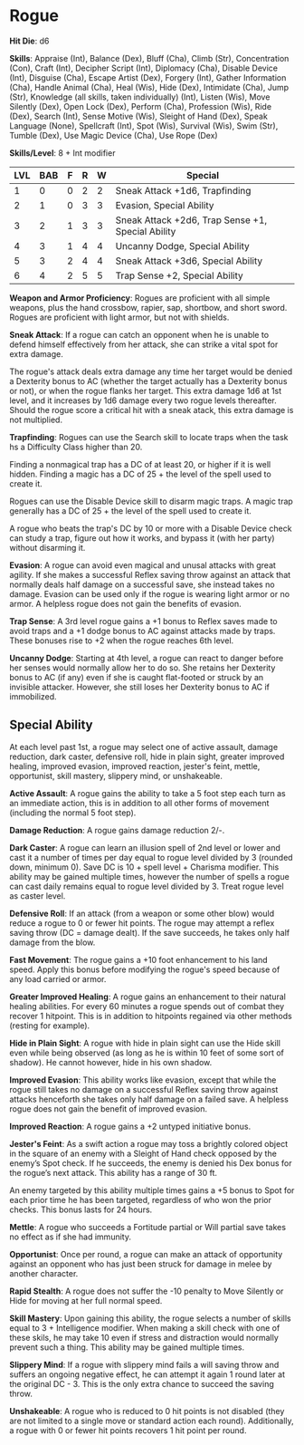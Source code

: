 # Rogue

**Hit Die**: d6

**Skills**: Appraise (Int), Balance (Dex), Bluff (Cha), Climb (Str), Concentration (Con), Craft (Int), Decipher Script (Int), Diplomacy (Cha), Disable Device (Int), Disguise (Cha), Escape Artist (Dex), Forgery (Int), Gather Information (Cha), Handle Animal (Cha), Heal (Wis), Hide (Dex), Intimidate (Cha), Jump (Str), Knowledge (all skills, taken individually) (Int), Listen (Wis), Move Silently (Dex), Open Lock (Dex), Perform (Cha), Profession (Wis), Ride (Dex), Search (Int), Sense Motive (Wis), Sleight of Hand (Dex), Speak Language (None), Spellcraft (Int), Spot (Wis), Survival (Wis), Swim (Str), Tumble (Dex), Use Magic Device (Cha), Use Rope (Dex)

**Skills/Level**: 8 + Int modifier

LVL | BAB | F | R | W | Special 
--- | --- | - | - | - | ------- 
1   | 0   | 0 | 2 | 2 | Sneak Attack +1d6, Trapfinding       
2   | 1   | 0 | 3 | 3 | Evasion, Special Ability
3   | 2   | 1 | 3 | 3 | Sneak Attack +2d6, Trap Sense +1, Special Ability  
4   | 3   | 1 | 4 | 4 | Uncanny Dodge, Special Ability
5   | 3   | 2 | 4 | 4 | Sneak Attack +3d6, Special Ability
6   | 4   | 2 | 5 | 5 | Trap Sense +2, Special Ability

**Weapon and Armor Proficiency**: Rogues are proficient with all simple weapons, plus the hand crossbow, rapier, sap, shortbow, and short sword. Rogues are proficient with light armor, but not with shields.

**Sneak Attack**: If a rogue can catch an opponent when he is unable to defend himself effectively from her attack, she can strike a vital spot for extra damage. 

The rogue's attack deals extra damage any time her target would be denied a Dexterity bonus to AC (whether the target actually has a Dexterity bonus or not), or when the rogue flanks her target. This extra damage 1d6 at 1st level, and it increases by 1d6 damage every two rogue levels thereafter. Should the rogue score a critical hit with a sneak atack, this extra damage is not multiplied.

**Trapfinding**: Rogues can use the Search skill to locate traps when the task hs a Difficulty Class higher than 20. 

Finding a nonmagical trap has a DC of at least 20, or higher if it is well hidden. Finding a magic has a DC of 25 + the level of the spell used to create it.

Rogues can use the Disable Device skill to disarm magic traps. A magic trap generally has a DC of 25 + the level of the spell used to create it.

A rogue who beats the trap's DC by 10 or more with a Disable Device check can study a trap, figure out how it works, and bypass it (with her party) without disarming it.

**Evasion**: A rogue can avoid even magical and unusal attacks with great agility. If she makes a successful Reflex saving throw against an attack that normally deals half damage on a successful save, she instead takes no damage. Evasion can be used only if the rogue is wearing light armor or no armor. A helpless rogue does not gain the benefits of evasion.

**Trap Sense**: A 3rd level rogue gains a +1 bonus to Reflex saves made to avoid traps and a +1 dodge bonus to AC against attacks made by traps. These bonuses rise to +2 when the rogue reaches 6th level.

**Uncanny Dodge**: Starting at 4th level, a rogue can react to danger before her senses would normally allow her to do so. She retains her Dexterity bonus to AC (if any) even if she is caught flat-footed or struck by an invisible attacker. However, she still loses her Dexterity bonus to AC if immobilized.

## Special Ability 

At each level past 1st, a rogue may select one of active assault, damage reduction, dark caster, defensive roll, hide in plain sight, greater improved healing, improved evasion, improved reaction, jester's feint, mettle, opportunist, skill mastery, slippery mind, or unshakeable.

**Active Assault**: A rogue gains the ability to take a 5 foot step each turn as an immediate action, this is in addition to all other forms of movement (including the normal 5 foot step).

**Damage Reduction**: A rogue gains damage reduction 2/-.

**Dark Caster**: A rogue can learn an illusion spell of 2nd level or lower and cast it a number of times per day equal to rogue level divided by 3 (rounded down, minimum 0). Save DC is 10 + spell level + Charisma modifier. This ability may be gained multiple times, however the number of spells a rogue can cast daily remains equal to rogue level divided by 3. Treat rogue level as caster level.

**Defensive Roll**: If an attack (from a weapon or some other blow) would reduce a rogue to 0 or fewer hit points. The rogue may attempt a reflex saving throw (DC = damage dealt). If the save succeeds, he takes only half damage from the blow.

**Fast Movement**: The rogue gains a +10 foot enhancement to his land speed. Apply this bonus before modifying the rogue's speed because of any load carried or armor.

**Greater Improved Healing**: A rogue gains an enhancement to their natural healing abilities. For every 60 minutes a rogue spends out of combat they recover 1 hitpoint. This is in addition to hitpoints regained via other methods (resting for example).

**Hide in Plain Sight**: A rogue with hide in plain sight can use the Hide skill even while being observed (as long as he is within 10 feet of some sort of shadow). He cannot however, hide in his own shadow.

**Improved Evasion**: This ability works like evasion, except that while the rogue still takes no damage on a successful Reflex saving throw against attacks henceforth she takes only half damage on a failed save. A helpless rogue does not gain the benefit of improved evasion.

**Improved Reaction**: A rogue gains a +2 untyped initiative bonus.

**Jester's Feint**: As a swift action a rogue may toss a brightly colored object in the square of an enemy with a Sleight of Hand check opposed by the enemy’s Spot check. If he succeeds, the enemy is denied his Dex bonus for the rogue’s next attack. This ability has a range of 30 ft.

An enemy targeted by this ability multiple times gains a +5 bonus to Spot for each prior time he has been targeted, regardless of who won the prior checks. This bonus lasts for 24 hours.

**Mettle**: A rogue who succeeds a Fortitude partial or Will partial save takes no effect as if she had immunity.

**Opportunist**: Once per round, a rogue can make an attack of opportunity against an opponent who has just been struck for damage in melee by another character.

**Rapid Stealth**: A rogue does not suffer the -10 penalty to Move Silently or Hide for moving at her full normal speed.

**Skill Mastery**: Upon gaining this ability, the rogue selects a number of skills equal to 3 + Intelligence modifier. When making a skill check with one of these skils, he may take 10 even if stress and distraction would normally prevent such a thing. This ability may be gained multiple times.

**Slippery Mind**: If a rogue with slippery mind fails a will saving throw and suffers an ongoing negative effect, he can attempt it again 1 round later at the original DC - 3. This is the only extra chance to succeed the saving throw.

**Unshakeable**: A rogue who is reduced to 0 hit points is not disabled (they are not limited to a single move or standard action each round). Additionally, a rogue with 0 or fewer hit points recovers 1 hit point per round. 
